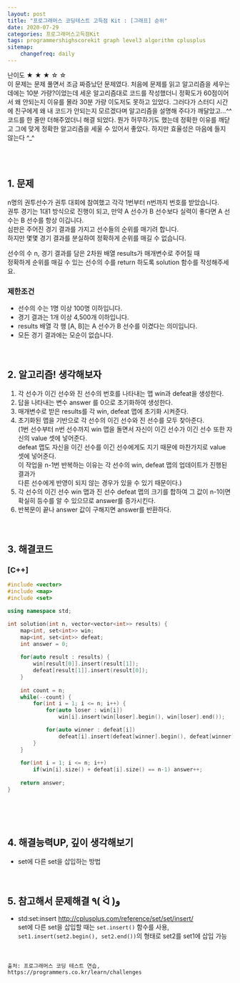 ```yaml
---
layout: post
title: "프로그래머스 코딩테스트 고득점 Kit : [그래프] 순위"
date: 2020-07-29
categories: 프로그래머스고득점Kit
tags: programmershighscorekit graph level3 algorithm cplusplus
sitemap:
    changefreq: daily
---
```


난이도 ★ ★ ★ ☆ ☆  
이 문제는 문제 풀면서 조금 짜증났던 문제였다. 처음에 문제를 읽고 알고리즘을 세우는 데에는 10분 가량?이었는데 세운 알고리즘대로 코드를 작성했더니 정확도가 60점이어서 왜 안되는지 이유를 몰라 30분 가량 이도저도 못하고 있었다. 그러다가 스터디 시간에 친구에게 왜 내 코드가 안되는지 모르겠다며 알고리즘을 설명해 주다가 깨달았고...^^ 코드를 한 줄만 더해주었더니 해결 되었다. 뭔가 허무하기도 했는데 정확한 이유를 깨닫고 그에 맞게 정확한 알고리즘을 세울 수 있어서 좋았다. 하지만 효율성은 마음에 들지 않는다 ^_^  
<br/>

<br/>

## 1. 문제
n명의 권투선수가 권투 대회에 참여했고 각각 1번부터 n번까지 번호를 받았습니다.  
권투 경기는 1대1 방식으로 진행이 되고, 만약 A 선수가 B 선수보다 실력이 좋다면 A 선수는 B 선수를 항상 이깁니다.  
심판은 주어진 경기 결과를 가지고 선수들의 순위를 매기려 합니다.  
하지만 몇몇 경기 결과를 분실하여 정확하게 순위를 매길 수 없습니다.  

선수의 수 n, 경기 결과를 담은 2차원 배열 results가 매개변수로 주어질 때  
정확하게 순위를 매길 수 있는 선수의 수를 return 하도록 solution 함수를 작성해주세요.  

### 제한조건
- 선수의 수는 1명 이상 100명 이하입니다.
- 경기 결과는 1개 이상 4,500개 이하입니다.
- results 배열 각 행 [A, B]는 A 선수가 B 선수를 이겼다는 의미입니다.
- 모든 경기 결과에는 모순이 없습니다.
<br/><br/><br/>


## 2. 알고리즘! 생각해보자
1. 각 선수가 이긴 선수와 진 선수의 번호를 나타내는 맵 win과 defeat을 생성한다.  
2. 답을 나타내는 변수 answer 를 0으로 초기화하여 생성한다.  
3. 매개변수로 받은 results를 각 win, defeat 맵에 초기화 시켜준다.  
4. 초기화된 맵을 기반으로 각 선수의 이긴 선수와 진 선수를 모두 찾아준다.  
(1번 선수부터 n번 선수까지 win 맵을 돌면서 자신이 이긴 선수가 이긴 선수 또한 자신의 value 셋에 넣어준다.  
defeat 맵도 자신을 이긴 선수를 이긴 선수에게도 지기 때문에 마찬가지로 value 셋에 넣어준다.  
이 작업을 n-1번 반복하는 이유는 각 선수의 win, defeat 맵의 업데이트가 진행된 결과가  
다른 선수에게 반영이 되지 않는 경우가 있을 수 있기 때문이다.)
5. 각 선수의 이긴 선수 win 맵과 진 선수 defeat 맵의 크기를 합하여 그 값이 n-1이면 확실히 등수를 알 수 있으므로 answer를 증가시킨다.  
6. 반복문이 끝나 answer 값이 구해지면 answer를 반환하다.  
<br/><br/>

## 3. 해결코드
### [C++]
```c++
#include <vector>
#include <map>
#include <set>

using namespace std;

int solution(int n, vector<vector<int>> results) {
    map<int, set<int>> win;
    map<int, set<int>> defeat;
    int answer = 0;
    
    for(auto result : results) {
        win[result[0]].insert(result[1]);
        defeat[result[1]].insert(result[0]);
    }
    
    int count = n;
    while(--count) {
        for(int i = 1; i <= n; i++) {
            for(auto loser : win[i])
                win[i].insert(win[loser].begin(), win[loser].end());

            for(auto winner : defeat[i])
                defeat[i].insert(defeat[winner].begin(), defeat[winner].end());
        }
    }
    
    for(int i = 1; i <= n; i++)
        if(win[i].size() + defeat[i].size() == n-1) answer++;
        
    return answer;
}
```
<br/><br/><br/>

## 4. 해결능력UP, 깊이 생각해보기
- set에 다른 set을 삽입하는 방법
<br/><br/><br/>

## 5. 참고해서 문제해결 ٩( ᐛ )و
- std:set:insert <http://cplusplus.com/reference/set/set/insert/>  
set에 다른 set을 삽입할 때는 `set.insert()` 함수를 사용,  
`set1.insert(set2.begin(), set2.end())`의 형태로 set2를 set1에 삽입 가능
<br/><br/><br/>

```
출처: 프로그래머스 코딩 테스트 연습, https://programmers.co.kr/learn/challenges
```